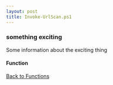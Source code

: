 ```yaml
---
layout: post
title: Invoke-UrlScan.ps1
---
```


### something exciting

Some information about the exciting thing

#### Function

<script src="https://gist-it.appspot.com/github.com/BanterBoy/scripts-blog/blob/master/PowerShell/functions/Invoke-UrlScan.ps1" crossorigin="anonymous"></script>

<a href="/menu/_pages/functions.html">Back to Functions</a>
